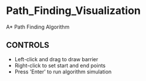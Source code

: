 # Path_Finding_Visualization
A* Path Finding Algorithm 

## CONTROLS
* Left-click and drag to draw barrier
* Right-click to set start and end points
* Press 'Enter' to run algorithm simulation 